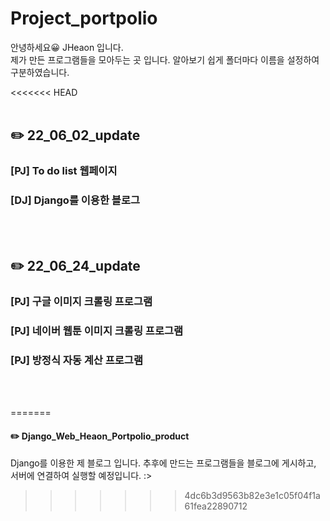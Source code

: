 # Project_portpolio

안녕하세요😀 JHeaon 입니다. <br>
제가 만든 프로그램들을 모아두는 곳 입니다. 알아보기 쉽게 폴더마다 이름을 설정하여 구분하였습니다.

<<<<<<< HEAD
<br><br>

## ✏️ 22_06_02_update 
### [PJ] To do list 웹페이지 <br>
### [DJ] Django를 이용한 블로그 <br>

<br><br>

## ✏️ 22_06_24_update 
### [PJ] 구글 이미지 크롤링 프로그램 <br>
### [PJ] 네이버 웹툰 이미지 크롤링 프로그램 <br>
### [PJ] 방정식 자동 계산 프로그램 <br>

<br><br>


=======

#### ✏️ Django_Web_Heaon_Portpolio_product

Django를 이용한 제 블로그 입니다. 추후에 만드는 프로그램들을 블로그에 게시하고, 서버에 연결하여 실행할 예정입니다. :>
>>>>>>> 4dc6b3d9563b82e3e1c05f04f1a61fea22890712

